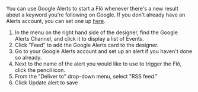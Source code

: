 You can use Google Alerts to start a Flõ whenever there's a new result about a keyword you're following on Google. If you don't already have an Alerts account, you can set one up [here](https://www.google.com/alerts).

1. In the menu on the right hand side of the designer, find the Google Alerts Channel, and click it to display a list of Events.
2. Click "Feed" to add the Google Alerts card to the designer.
3. Go to your Google Alerts account and set up an alert if you haven't done so already. 
4. Next to the name of the alert you would like to use to trigger the Flõ, click the pencil icon. 
5. From the "Deliver to" drop-down menu, select "RSS feed."
6. Click Update alert to save 